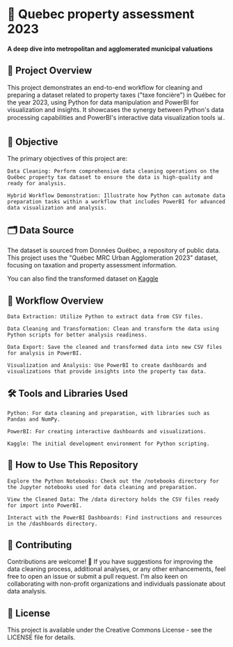 # 🌆 Quebec property assessment 2023 
#### A deep dive into metropolitan and agglomerated municipal valuations

## 📌 Project Overview

This project demonstrates an end-to-end workflow for cleaning and preparing a dataset related to property taxes ("taxe foncière") in Québec for the year 2023, using Python for data manipulation and PowerBI for visualization and insights. It showcases the synergy between Python's data processing capabilities and PowerBI's interactive data visualization tools 📊.

## 🎯 Objective

The primary objectives of this project are:

    Data Cleaning: Perform comprehensive data cleaning operations on the Québec property tax dataset to ensure the data is high-quality and ready for analysis.

    Hybrid Workflow Demonstration: Illustrate how Python can automate data preparation tasks within a workflow that includes PowerBI for advanced data visualization and analysis.

## 🗂 Data Source

The dataset is sourced from Données Québec, a repository of public data. This project uses the "Québec MRC Urban Agglomeration 2023" dataset, focusing on taxation and property assessment information.

You can also find the transformed dataset on [Kaggle](https://www.kaggle.com/datasets/jcardibo/property-tax-for-the-province-of-quebec-2023/data)

## 🔄 Workflow Overview

    Data Extraction: Utilize Python to extract data from CSV files.

    Data Cleaning and Transformation: Clean and transform the data using Python scripts for better analysis readiness.

    Data Export: Save the cleaned and transformed data into new CSV files for analysis in PowerBI.

    Visualization and Analysis: Use PowerBI to create dashboards and visualizations that provide insights into the property tax data.

## 🛠 Tools and Libraries Used

    Python: For data cleaning and preparation, with libraries such as Pandas and NumPy.

    PowerBI: For creating interactive dashboards and visualizations.

    Kaggle: The initial development environment for Python scripting.

## 🚀 How to Use This Repository

    Explore the Python Notebooks: Check out the /notebooks directory for the Jupyter notebooks used for data cleaning and preparation.

    View the Cleaned Data: The /data directory holds the CSV files ready for import into PowerBI.

    Interact with the PowerBI Dashboards: Find instructions and resources in the /dashboards directory.

## 🤝 Contributing

Contributions are welcome! 🎉 If you have suggestions for improving the data cleaning process, additional analyses, or any other enhancements, feel free to open an issue or submit a pull request. I'm also keen on collaborating with non-profit organizations and individuals passionate about data analysis.

## 📜 License

This project is available under the Creative Commons License - see the LICENSE file for details.